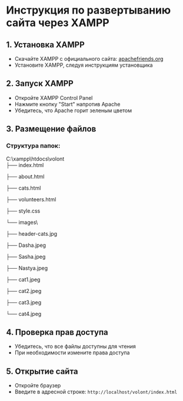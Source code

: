 # Инструкция по развертыванию сайта через XAMPP

## 1. Установка XAMPP
- Скачайте XAMPP с официального сайта: [apachefriends.org](https://www.apachefriends.org/)
- Установите XAMPP, следуя инструкциям установщика

## 2. Запуск XAMPP
- Откройте XAMPP Control Panel
- Нажмите кнопку "Start" напротив Apache
- Убедитесь, что Apache горит зеленым цветом

## 3. Размещение файлов
### Структура папок:
C:\xampp\htdocs\volont\
├── index.html

├── about.html

├── cats.html

├── volunteers.html

├── style.css

└── images\

├── header-cats.jpg
  
├── Dasha.jpeg
  
├── Sasha.jpeg
  
├── Nastya.jpeg
    
├── cat1.jpeg
  
├── cat2.jpeg
  
├── cat3.jpeg
  
└── cat4.jpeg
    
## 4. Проверка прав доступа
- Убедитесь, что все файлы доступны для чтения
- При необходимости измените права доступа

## 5. Открытие сайта
- Откройте браузер
- Введите в адресной строке: `http://localhost/volont/index.html`

